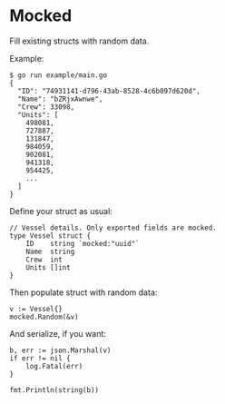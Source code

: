 Mocked
======

Fill existing structs with random data.

Example:

    $ go run example/main.go
    {
      "ID": "74931141-d796-43ab-8528-4c6b097d620d",
      "Name": "bZRjxAwnwe",
      "Crew": 33098,
      "Units": [
        498081,
        727887,
        131847,
        984059,
        902081,
        941318,
        954425,
        ...
      ]
    }

Define your struct as usual:

```golang
// Vessel details. Only exported fields are mocked.
type Vessel struct {
    ID    string `mocked:"uuid"`
    Name  string
    Crew  int
    Units []int
}
```

Then populate struct with random data:

```golang
v := Vessel{}
mocked.Random(&v)
```

And serialize, if you want:

```golang
b, err := json.Marshal(v)
if err != nil {
    log.Fatal(err)
}

fmt.Println(string(b))
```
